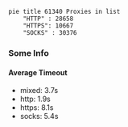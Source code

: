 
```mermaid
pie title 61340 Proxies in list
    "HTTP" : 28658
    "HTTPS": 10667
    "SOCKS" : 30376
```

### Some Info
#### Average Timeout

- mixed: 3.7s
- http: 1.9s
- https: 8.1s
- socks: 5.4s